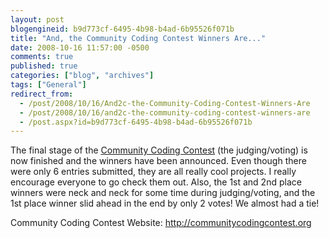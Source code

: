 ```yaml
---
layout: post
blogengineid: b9d773cf-6495-4b98-b4ad-6b95526f071b
title: "And, the Community Coding Contest Winners Are..."
date: 2008-10-16 11:57:00 -0500
comments: true
published: true
categories: ["blog", "archives"]
tags: ["General"]
redirect_from: 
  - /post/2008/10/16/And2c-the-Community-Coding-Contest-Winners-Are
  - /post/2008/10/16/and2c-the-community-coding-contest-winners-are
  - /post.aspx?id=b9d773cf-6495-4b98-b4ad-6b95526f071b
---
```

<!-- more -->
<p>
The final stage of the <a href="http://communitycodingcontest.org">Community Coding Contest</a> (the judging/voting) is now finished and the winners have been announced. Even though there were only 6 entries submitted, they are all really cool projects. I really encourage everyone to go check them out. Also, the 1st and 2nd place winners were neck and neck for some time during judging/voting, and the 1st place winner slid ahead in the end by only 2 votes! We almost had a tie! 
</p>
<p>
Community Coding Contest Website: <a href="http://communitycodingcontest.org" title="Community Coding Contest">http://communitycodingcontest.org</a>
</p>
